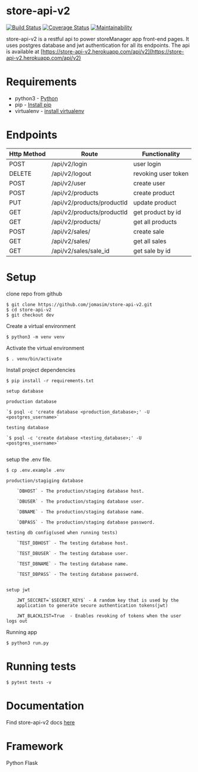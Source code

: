 # store-api-v2
[![Build Status](https://travis-ci.com/jomasim/store-api-v2.svg?branch=dev)](https://travis-ci.com/jomasim/store-api-v2)
[![Coverage Status](https://coveralls.io/repos/github/jomasim/store-api-v2/badge.svg?branch=dev)](https://coveralls.io/github/jomasim/store-api-v2?branch=dev)
[![Maintainability](https://api.codeclimate.com/v1/badges/2454765c63bab49e3fb1/maintainability)](https://codeclimate.com/github/jomasim/store-api-v2/maintainability)


store-api-v2 is a restful api to power  storeManager app front-end pages.
It uses postgres database and jwt authentication for all its endpoints.
The api is available at [https://store-api-v2.herokuapp.com/api/v2](https://store-api-v2.herokuapp.com/api/v2)

# Requirements
- python3 - [Python](https://www.python.org/)
- pip - [Install pip](https://pip.pypa.io/en/stable/installing/)
- virtualenv - [install virtualenv](https://virtualenv.pypa.io/en/stable/installation/)

# Endpoints
| Http Method | Route | Functionality |
| ----------- | ----- | ------------- |
| POST        | /api/v2/login | user login|
| DELETE      | /api/v2/logout| revoking user token|
| POST        | /api/v2/user | create user|
| POST        | /api/v2/products| create product |
| PUT         | /api/v2/products/productId| update product |
| GET      	  | /api/v2/products/productId| get product by id |
| GET      	  | /api/v2/products/ | get all products|
| POST        | /api/v2/sales/ | create sale|
| GET         | /api/v2/sales/ | get all sales |
| GET         | /api/v2/sales/sale_id | get sale by id|


# Setup 

clone repo from github

```
$ git clone https://github.com/jomasim/store-api-v2.git 
$ cd store-api-v2 
$ git checkout dev

```

Create a virtual environment

```
$ python3 -m venv venv

```

Activate the virtual environment

```
$ . venv/bin/activate

```

Install project dependencies

```
$ pip install -r requirements.txt

```

```
setup database

production database

`$ psql -c 'create database <production_database>;' -U <postgres_username>`

testing database

`$ psql -c 'create database <testing_database>;' -U <postgres_username>`


```

setup  the .env file.

```
$ cp .env.example .env

```

	production/stagiging database

		`DBHOST` - The production/staging database host.

		`DBUSER` - The production/staging database user.

		`DBNAME` - The production/staging database name.

		`DBPASS` - The production/staging database password.

	testing db config(used when running tests)

		`TEST_DBHOST` - The testing database host.

		`TEST_DBUSER` - The testing database user.

		`TEST_DBNAME` - The testing database name.

		`TEST_DBPASS` - The testing database password.


	setup jwt 

		JWT_SECCRET=`$SECRET_KEY$` - A random key that is used by the 
		application to generate secure authentication tokens(jwt)

		JWT_BLACKLIST=True  - Enables revoking of tokens when the user logs out


Running app

```
$ python3 run.py 

```

# Running tests
```
$ pytest tests -v

```

# Documentation

Find store-api-v2 docs [here](https://storeapiv2.docs.apiary.io/)

# Framework 
Python Flask 

